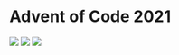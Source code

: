# Advent of Code 2021
![](https://img.shields.io/badge/day%20📅-20-blue)
![](https://img.shields.io/badge/stars%20⭐-30-yellow)
![](https://img.shields.io/badge/days%20completed-15-red)

